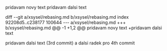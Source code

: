 pridavam novy text
pridavam dalsi text

diff --git a/xsysel/rebasing.md b/xsysel/rebasing.md
index 92208d5..c238177 100644
--- a/xsysel/rebasing.md
+++ b/xsysel/rebasing.md
@@ -1 +1,2 @@
 pridavam novy text
+pridavam dalsi text

pridavam dalsi text (3rd commit)
a dalsi radek pro 4th commit 
